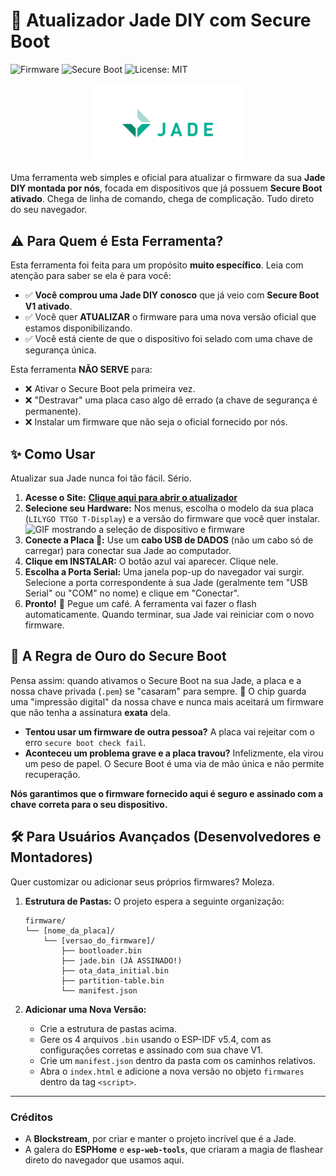 # 🔱 Atualizador Jade DIY com Secure Boot

![Firmware](https://img.shields.io/badge/Firmware-1.0.35--v1--sb-blue) ![Secure Boot](https://img.shields.io/badge/Secure%20Boot-V1-green) ![License: MIT](https://img.shields.io/badge/License-MIT-yellow.svg)

<p align="center">
  <a href="" target="_blank" rel="noopener noreferrer">
    <img src="https://raw.githubusercontent.com/cateim/jade-diy/main/assets/jade_logo_white_on_transparent_rgb.svg" alt="Logo da Jade" width="250"/>
  </a>
</p>

Uma ferramenta web simples e oficial para atualizar o firmware da sua **Jade DIY montada por nós**, focada em dispositivos que já possuem **Secure Boot ativado**. Chega de linha de comando, chega de complicação. Tudo direto do seu navegador.


## ⚠️ Para Quem é Esta Ferramenta?

Esta ferramenta foi feita para um propósito **muito específico**. Leia com atenção para saber se ela é para você:

* ✅ **Você comprou uma Jade DIY conosco** que já veio com **Secure Boot V1 ativado**.
* ✅ Você quer **ATUALIZAR** o firmware para uma nova versão oficial que estamos disponibilizando.
* ✅ Você está ciente de que o dispositivo foi selado com uma chave de segurança única.

Esta ferramenta **NÃO SERVE** para:

* ❌ Ativar o Secure Boot pela primeira vez.
* ❌ "Destravar" uma placa caso algo dê errado (a chave de segurança é permanente).
* ❌ Instalar um firmware que não seja o oficial fornecido por nós.

## ✨ Como Usar

Atualizar sua Jade nunca foi tão fácil. Sério.

1.  **Acesse o Site:** [**Clique aqui para abrir o atualizador**](https://cateim.github.io/jade-diy/)
2.  **Selecione seu Hardware:** Nos menus, escolha o modelo da sua placa (`LILYGO TTGO T-Display`) e a versão do firmware que você quer instalar.
    ![GIF mostrando a seleção de dispositivo e firmware](https://i.imgur.com/your-gif-here.gif) <!-- Troque pelo link de um GIF ou imagem da sua interface -->
3.  **Conecte a Placa 🔌:** Use um **cabo USB de DADOS** (não um cabo só de carregar) para conectar sua Jade ao computador.
4.  **Clique em INSTALAR:** O botão azul vai aparecer. Clique nele.
5.  **Escolha a Porta Serial:** Uma janela pop-up do navegador vai surgir. Selecione a porta correspondente à sua Jade (geralmente tem "USB Serial" ou "COM" no nome) e clique em "Conectar".
6.  **Pronto!** 🍻 Pegue um café. A ferramenta vai fazer o flash automaticamente. Quando terminar, sua Jade vai reiniciar com o novo firmware.

## 🔐 A Regra de Ouro do Secure Boot

Pensa assim: quando ativamos o Secure Boot na sua Jade, a placa e a nossa chave privada (`.pem`) se "casaram" para sempre. 💍
O chip guarda uma "impressão digital" da nossa chave e nunca mais aceitará um firmware que não tenha a assinatura **exata** dela.

* **Tentou usar um firmware de outra pessoa?** A placa vai rejeitar com o erro `secure boot check fail`.
* **Aconteceu um problema grave e a placa travou?** Infelizmente, ela virou um peso de papel. O Secure Boot é uma via de mão única e não permite recuperação.

**Nós garantimos que o firmware fornecido aqui é seguro e assinado com a chave correta para o seu dispositivo.**

## 🛠️ Para Usuários Avançados (Desenvolvedores e Montadores)

Quer customizar ou adicionar seus próprios firmwares? Moleza.

1.  **Estrutura de Pastas:** O projeto espera a seguinte organização:

    ```
    firmware/
    └── [nome_da_placa]/
        └── [versao_do_firmware]/
            ├── bootloader.bin
            ├── jade.bin (JÁ ASSINADO!)
            ├── ota_data_initial.bin
            ├── partition-table.bin
            └── manifest.json
    ```

2.  **Adicionar uma Nova Versão:**
    * Crie a estrutura de pastas acima.
    * Gere os 4 arquivos `.bin` usando o ESP-IDF v5.4, com as configurações corretas e assinado com sua chave V1.
    * Crie um `manifest.json` dentro da pasta com os caminhos relativos.
    * Abra o `index.html` e adicione a nova versão no objeto `firmwares` dentro da tag `<script>`.

---

### Créditos

* A **Blockstream**, por criar e manter o projeto incrível que é a Jade.
* A galera do **ESPHome** e **`esp-web-tools`**, que criaram a magia de flashear direto do navegador que usamos aqui.
